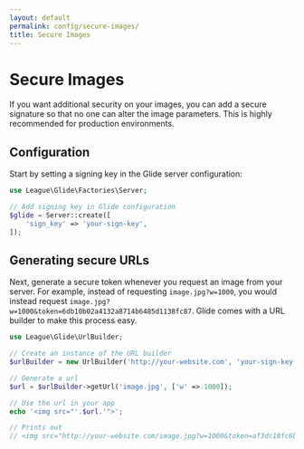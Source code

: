 ```yaml
---
layout: default
permalink: config/secure-images/
title: Secure Images
---
```


# Secure Images

If you want additional security on your images, you can add a secure signature so that no one can alter the image parameters. This is highly recommended for production environments.

## Configuration

Start by setting a signing key in the Glide server configuration:

~~~ php
use League\Glide\Factories\Server;

// Add signing key in Glide configuration
$glide = Server::create([
    'sign_key' => 'your-sign-key',
]);
~~~

## Generating secure URLs

Next, generate a secure token whenever you request an image from your server. For example, instead of requesting `image.jpg?w=1000`, you would instead request `image.jpg?w=1000&token=6db10b02a4132a8714b6485d1138fc87`. Glide comes with a URL builder to make this process easy.

~~~ php
use League\Glide\UrlBuilder;

// Create an instance of the URL builder
$urlBuilder = new UrlBuilder('http://your-website.com', 'your-sign-key');

// Generate a url
$url = $urlBuilder->getUrl('image.jpg', ['w' => 1000]);

// Use the url in your app
echo '<img src="'.$url.'">';

// Prints out
// <img src="http://your-website.com/image.jpg?w=1000&token=af3dc18fc6bfb2afb521e587c348b904">
~~~